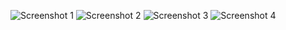 ![Screenshot 1 ](Screenshot1.png)
![Screenshot 2 ](Screenshot2.png)
![Screenshot 3 ](Screenshot3.png)
![Screenshot 4 ](Screenshot4.png)


